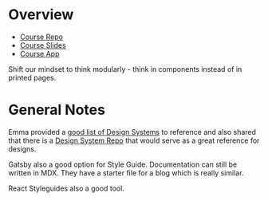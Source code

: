# Overview

- [Course Repo](https://github.com/emmabostian/fem-design-systems)
- [Course Slides](https://www.canva.com/design/DAD2ReY78JQ/9PwrO5lswW_tB4o4ZEbA2Q/view?utm_content=DAD2ReY78JQ&utm_campaign=designshare&utm_medium=link&utm_source=sharebutton)
- [Course App](https://fem-design-systems.netlify.app/)

Shift our mindset to think modularly - think in components instead of in printed pages.

# General Notes

Emma provided a [good list of Design Systems](https://fem-design-systems.netlify.app/design-systems) to reference and also shared that there is a [Design System Repo](https://designsystemsrepo.com/) that would serve as a great reference for designs.

Gatsby also a good option for Style Guide. Documentation can still be written in MDX. They have a starter file for a blog which is really similar.

React Styleguides also a good tool.
